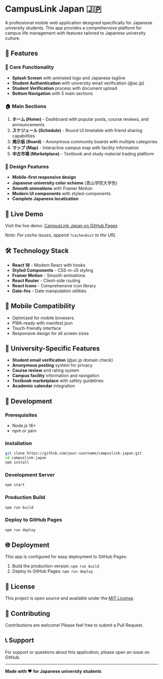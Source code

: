 # CampusLink Japan 🇯🇵

A professional mobile web application designed specifically for Japanese university students. This app provides a comprehensive platform for campus life management with features tailored to Japanese university culture.

## 🌟 Features

### 📱 Core Functionality
- **Splash Screen** with animated logo and Japanese tagline
- **Student Authentication** with university email verification (@ac.jp)
- **Student Verification** process with document upload
- **Bottom Navigation** with 5 main sections

### 🏠 Main Sections
1. **ホーム (Home)** - Dashboard with popular posts, course reviews, and announcements
2. **スケジュール (Schedule)** - Round UI timetable with friend sharing capabilities
3. **掲示板 (Board)** - Anonymous community boards with multiple categories
4. **マップ (Map)** - Interactive campus map with facility information
5. **中古市場 (Marketplace)** - Textbook and study material trading platform

### 🎨 Design Features
- **Mobile-first responsive design**
- **Japanese university color scheme** (青山学院大学色)
- **Smooth animations** with Framer Motion
- **Modern UI components** with styled-components
- **Complete Japanese localization**

## 🚀 Live Demo

Visit the live demo: [CampusLink Japan on GitHub Pages](https://22500735.github.io/campuslink-japan)

*Note: For cache issues, append `?cache=bust` to the URL*

## 🛠️ Technology Stack

- **React 18** - Modern React with hooks
- **Styled Components** - CSS-in-JS styling
- **Framer Motion** - Smooth animations
- **React Router** - Client-side routing
- **React Icons** - Comprehensive icon library
- **Date-fns** - Date manipulation utilities

## 📱 Mobile Compatibility

- Optimized for mobile browsers
- PWA-ready with manifest.json
- Touch-friendly interface
- Responsive design for all screen sizes

## 🏫 University-Specific Features

- **Student email verification** (@ac.jp domain check)
- **Anonymous posting** system for privacy
- **Course review** and rating system
- **Campus facility** information and navigation
- **Textbook marketplace** with safety guidelines
- **Academic calendar** integration

## 🔧 Development

### Prerequisites
- Node.js 16+
- npm or yarn

### Installation
```bash
git clone https://github.com/your-username/campuslink-japan.git
cd campuslink-japan
npm install
```

### Development Server
```bash
npm start
```

### Production Build
```bash
npm run build
```

### Deploy to GitHub Pages
```bash
npm run deploy
```

## 🌐 Deployment

This app is configured for easy deployment to GitHub Pages:

1. Build the production version: `npm run build`
2. Deploy to GitHub Pages: `npm run deploy`

## 📄 License

This project is open source and available under the [MIT License](LICENSE).

## 🤝 Contributing

Contributions are welcome! Please feel free to submit a Pull Request.

## 📞 Support

For support or questions about this application, please open an issue on GitHub.

---

**Made with ❤️ for Japanese university students**
